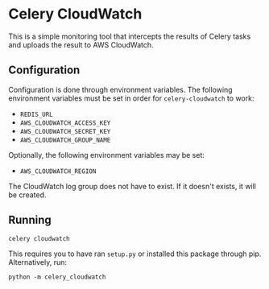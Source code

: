 # Celery CloudWatch

This is a simple monitoring tool that intercepts the results of Celery tasks and uploads the result to AWS CloudWatch.

## Configuration
Configuration is done through environment variables. The following environment variables must be set in order for `celery-cloudwatch` to work:

* `REDIS_URL`
* `AWS_CLOUDWATCH_ACCESS_KEY`
* `AWS_CLOUDWATCH_SECRET_KEY`
* `AWS_CLOUDWATCH_GROUP_NAME`

Optionally, the following environment variables may be set:

* `AWS_CLOUDWATCH_REGION`

The CloudWatch log group does not have to exist. If it doesn't exists, it will be created.

## Running

    celery cloudwatch

This requires you to have ran `setup.py` or installed this package through pip. Alternatively, run:

    python -m celery_cloudwatch
